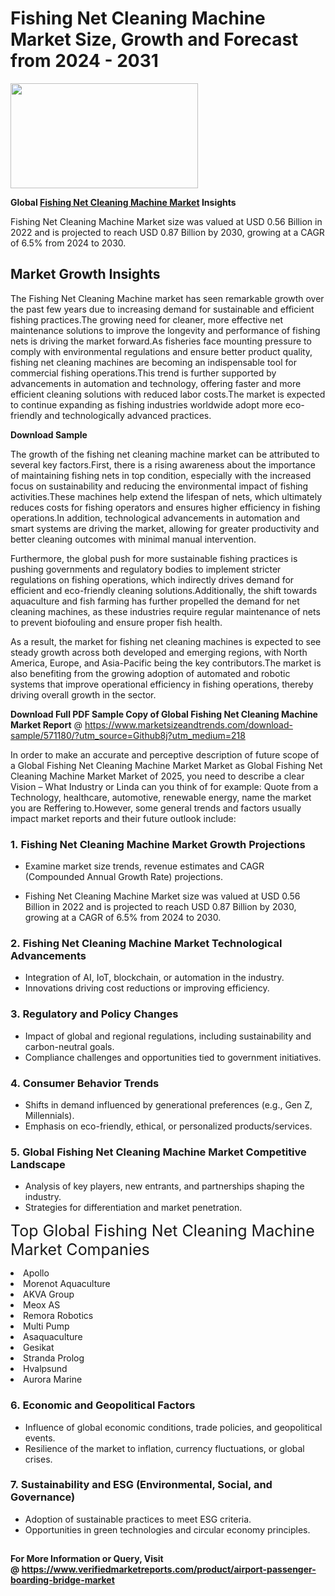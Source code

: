 <H1>Fishing Net Cleaning Machine Market Size, Growth and Forecast from 2024 - 2031</H1><img class="aligncenter size-medium wp-image-584254" src="https://thirdeyenews.in/wp-content/uploads/2024/09/Global-Market-Research-300x168.jpeg" alt="" width="300" height="168" /><p><strong>Global&nbsp;<a href="https://www.marketsizeandtrends.com/download-sample/571180/?utm_source=Github8j?utm_medium=218">Fishing Net Cleaning Machine Market</a> Insights</strong></p><p>Fishing Net Cleaning Machine Market size was valued at USD 0.56 Billion in 2022 and is projected to reach USD 0.87 Billion by 2030, growing at a CAGR of 6.5% from 2024 to 2030.</p><p><h2>Market Growth Insights</h2> <p>The Fishing Net Cleaning Machine market has seen remarkable growth over the past few years due to increasing demand for sustainable and efficient fishing practices.The growing need for cleaner, more effective net maintenance solutions to improve the longevity and performance of fishing nets is driving the market forward.As fisheries face mounting pressure to comply with environmental regulations and ensure better product quality, fishing net cleaning machines are becoming an indispensable tool for commercial fishing operations.This trend is further supported by advancements in automation and technology, offering faster and more efficient cleaning solutions with reduced labor costs.The market is expected to continue expanding as fishing industries worldwide adopt more eco-friendly and technologically advanced practices.</p> <p><strong>Download Sample</strong></p> <p>The growth of the fishing net cleaning machine market can be attributed to several key factors.First, there is a rising awareness about the importance of maintaining fishing nets in top condition, especially with the increased focus on sustainability and reducing the environmental impact of fishing activities.These machines help extend the lifespan of nets, which ultimately reduces costs for fishing operators and ensures higher efficiency in fishing operations.In addition, technological advancements in automation and smart systems are driving the market, allowing for greater productivity and better cleaning outcomes with minimal manual intervention.</p> <p>Furthermore, the global push for more sustainable fishing practices is pushing governments and regulatory bodies to implement stricter regulations on fishing operations, which indirectly drives demand for efficient and eco-friendly cleaning solutions.Additionally, the shift towards aquaculture and fish farming has further propelled the demand for net cleaning machines, as these industries require regular maintenance of nets to prevent biofouling and ensure proper fish health.</p> <p>As a result, the market for fishing net cleaning machines is expected to see steady growth across both developed and emerging regions, with North America, Europe, and Asia-Pacific being the key contributors.The market is also benefiting from the growing adoption of automated and robotic systems that improve operational efficiency in fishing operations, thereby driving overall growth in the sector.</p> <p><span class=""><strong>Download Full PDF Sample Copy of Global Fishing Net Cleaning Machine Market Report</strong> @ <a href="https://www.marketsizeandtrends.com/download-sample/571180/?utm_source=Github8j?utm_medium=218" target="_blank">https://www.marketsizeandtrends.com/download-sample/571180/?utm_source=Github8j?utm_medium=218</a></span></p><p>In order to make an accurate and perceptive description of future scope of a Global&nbsp;Fishing Net Cleaning Machine Market Market as Global&nbsp;Fishing Net Cleaning Machine Market Market of 2025, you need to describe a clear Vision &ndash; What Industry or Linda can you think of for example: Quote from a Technology, healthcare, automotive, renewable energy, name the market you are Reffering to.However, some general trends and factors usually impact market reports and their future outlook include:</p><h3>1.&nbsp;<strong>Fishing Net Cleaning Machine Market Growth Projections</strong></h3><ul><li>Examine market size trends, revenue estimates and CAGR (Compounded Annual Growth Rate) projections.</li><li><p>Fishing Net Cleaning Machine Market size was valued at USD 0.56 Billion in 2022 and is projected to reach USD 0.87 Billion by 2030, growing at a CAGR of 6.5% from 2024 to 2030.</p></li></ul><h3>2.&nbsp;<strong>Fishing Net Cleaning Machine Market Technological Advancements</strong></h3><ul><li>Integration of AI, IoT, blockchain, or automation in the industry.</li><li>Innovations driving cost reductions or improving efficiency.</li></ul><h3>3.&nbsp;<strong>Regulatory and Policy Changes</strong></h3><ul><li>Impact of global and regional regulations, including sustainability and carbon-neutral goals.</li><li>Compliance challenges and opportunities tied to government initiatives.</li></ul><h3>4.&nbsp;<strong>Consumer Behavior Trends</strong></h3><ul><li>Shifts in demand influenced by generational preferences (e.g., Gen Z, Millennials).</li><li>Emphasis on eco-friendly, ethical, or personalized products/services.</li></ul><h3>5.&nbsp;<strong>Global Fishing Net Cleaning Machine Market Competitive Landscape</strong></h3><ul><li>Analysis of key players, new entrants, and partnerships shaping the industry.</li><li>Strategies for differentiation and market penetration.</li></ul><p data-pm-slice="1 1 []"><span style="color: inherit; font-family: inherit; font-size: 25px;">Top Global Fishing Net Cleaning Machine Market Companies</span></p><div class="" data-test-id=""><p><li>Apollo</li><li> Morenot Aquaculture</li><li> AKVA Group</li><li> Meox AS</li><li> Remora Robotics</li><li> Multi Pump</li><li> Asaquaculture</li><li> Gesikat</li><li> Stranda Prolog</li><li> Hvalpsund</li><li> Aurora Marine</li></p></div><h3>6.&nbsp;<strong>Economic and Geopolitical Factors</strong></h3><ul><li>Influence of global economic conditions, trade policies, and geopolitical events.</li><li>Resilience of the market to inflation, currency fluctuations, or global crises.</li></ul><h3>7.&nbsp;<strong>Sustainability and ESG (Environmental, Social, and Governance)</strong></h3><ul><li>Adoption of sustainable practices to meet ESG criteria.</li><li>Opportunities in green technologies and circular economy principles.</li></ul><h2><strong style="font-size: 14px;">For More Information or Query, Visit @&nbsp;</strong><a style="background-color: #ffffff; font-size: 14px;" href="https://www.marketsizeandtrends.com/report/fishing-net-cleaning-machine-market/" target="_blank">https://www.verifiedmarketreports.com/product/airport-passenger-boarding-bridge-market</a></h2>